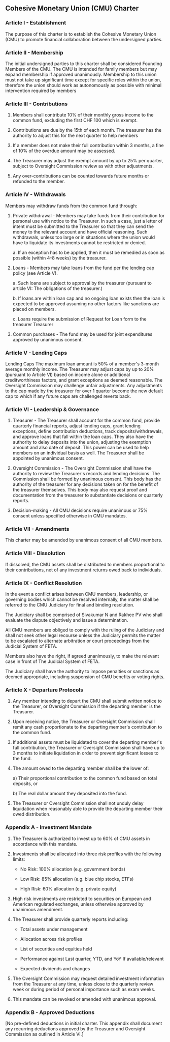 ## Cohesive Monetary Union (CMU) Charter

### Article I - Establishment  

The purpose of this charter is to establish the Cohesive Monetary Union (CMU) to promote financial collaboration between the undersigned parties.

### Article II - Membership

The initial undersigned parties to this charter shall be considered Founding Members of the CMU. The CMU is intended for family members but may expand membership if approved unanimously. Membership to this union must not take up significant time except for specific roles within the union, therefore the union should work as autonomously as possible with minimal intervention required by members

### Article III - Contributions  

1. Members shall contribute 10% of their monthly gross income to the common fund, excluding the first CHF 100 which is exempt.

2. Contributions are due by the 15th of each month. The treasurer has the authority to adjust this for the next quarter to help members

3. If a member does not make their full contribution within 3 months, a fine of 10% of the overdue amount may be assessed. 

4. The Treasurer may adjust the exempt amount by up to 25% per quarter, subject to Oversight Commission review as with other adjustments.

5. Any over-contributions can be counted towards future months or refunded to the member.

### Article IV - Withdrawals

Members may withdraw funds from the common fund through:

1. Private withdrawal - Members may take funds from their contribution for personal use with notice to the Treasurer. In such a case, just a letter of intent must be submitted to the Treasurer so that they can send the money to the relevant account and have official reasoning. Such withdrawals, unless too large or in situations where the union would have to liquidate its investments cannot be restricted or denied.

   a. If an exception has to be applied, then it must be remedied as soon as possible (within 4-8 weeks) by the treasurer.
   
2. Loans - Members may take loans from the fund per the lending cap policy (see Article V).

   a. Such loans are subject to approval by the treasurer (pursuant to article VI: The obligations of the treasurer.)
   
   b. If loans are within loan cap and no ongoing loan exists then the loan is expected to be approved assuming no other factors like sanctions are placed on members.
   
   c. Loans require the submission of Request for Loan form to the treasurer Treasurer
   
3. Common purchases - The fund may be used for joint expenditures approved by unanimous consent.

### Article V - Lending Caps

Lending Caps The maximum loan amount is 50% of a member's 3-month average monthly income. The Treasurer may adjust caps by up to 20% (pursuant to Article VI) based on income alone or additional creditworthiness factors, and grant exceptions as deemed reasonable. The Oversight Commission may challenge unfair adjustments. Any adjustments to the cap made by the treasurer for over 1 quarter become the new default cap to which if any future caps are challenged reverts back.

### Article VI - Leadership & Governance  

1. Treasurer - The Treasurer shall account for the common fund, provide quarterly financial reports, adjust lending caps, grant lending exceptions, define contribution deductions, track deposits/withdrawals, and approve loans that fall within the loan caps. They also have the authority to delay deposits into the union, adjusting the exemption amount and also date of deposit. This power can be used to help members on an individual basis as well. The Treasurer shall be appointed by unanimous consent.

2. Oversight Commission - The Oversight Commission shall have the authority to review the Treasurer's records and lending decisions. The Commission shall be formed by unanimous consent. This body has the authority of the treasurer for any decisions taken on for the benefit of the treasurer themselves. This body may also request proof and documentation from the treasurer to substantiate decisions or quarterly reports.

3. Decision-making - All CMU decisions require unanimous or 75% consent unless specified otherwise in CMU mandates.

### Article VII - Amendments

This charter may be amended by unanimous consent of all CMU members.

### Article VIII - Dissolution  

If dissolved, the CMU assets shall be distributed to members proportional to their contributions, net of any investment returns owed back to individuals.

### Article IX - Conflict Resolution

In the event a conflict arises between CMU members, leadership, or governing bodies which cannot be resolved internally, the matter shall be referred to the CMU Judiciary for final and binding resolution.

The Judiciary shall be comprised of Sivakumar N and Rakhee PV who shall evaluate the dispute objectively and issue a determination. 

All CMU members are obliged to comply with the ruling of the Judiciary and shall not seek other legal recourse unless the Judiciary permits the matter to be escalated to alternate arbitration or court proceedings from the Judicial System of FETA.

Members also have the right, if agreed unanimously, to make the relevant case in front of The Judicial System of FETA.

The Judiciary shall have the authority to impose penalties or sanctions as deemed appropriate, including suspension of CMU benefits or voting rights.

### Article X - Departure Protocols  

1. Any member intending to depart the CMU shall submit written notice to the Treasurer, or Oversight Commission if the departing member is the Treasurer.

2. Upon receiving notice, the Treasurer or Oversight Commission shall remit any cash proportionate to the departing member's contribution to the common fund. 

3. If additional assets must be liquidated to cover the departing member's full contribution, the Treasurer or Oversight Commission shall have up to 3 months to initiate liquidation in order to prevent significant losses to the fund.

4. The amount owed to the departing member shall be the lower of:

   a) Their proportional contribution to the common fund based on total deposits, or
   
   b) The real dollar amount they deposited into the fund.
   
5. The Treasurer or Oversight Commission shall not unduly delay liquidation when reasonably able to provide the departing member their owed distribution.

### Appendix A - Investment Mandate  

1. The Treasurer is authorized to invest up to 60% of CMU assets in accordance with this mandate.

2. Investments shall be allocated into three risk profiles with the following limits:

   - No Risk: 100% allocation (e.g. government bonds)
   
   - Low Risk: 85% allocation (e.g. blue chip stocks, ETFs) 
   
   - High Risk: 60% allocation (e.g. private equity)
   
3. High risk investments are restricted to securities on European and American regulated exchanges, unless otherwise approved by unanimous amendment.

4. The Treasurer shall provide quarterly reports including:

   - Total assets under management
   
   - Allocation across risk profiles
   
   - List of securities and equities held
   
   - Performance against Last quarter, YTD, and YoY If available/relevant
   
   - Expected dividends and changes
   
5. The Oversight Commission may request detailed investment information from the Treasurer at any time, unless close to the quarterly review week or during period of personal importance such as exam weeks. 

6. This mandate can be revoked or amended with unanimous approval.

### Appendix B - Approved Deductions

[No pre-defined deductions in initial charter. This appendix shall document any recurring deductions approved by the Treasurer and Oversight Commission as outlined in Article VI.]